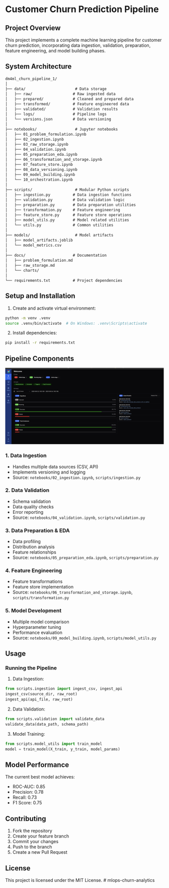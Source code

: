 # Customer Churn Prediction Pipeline

## Project Overview
This project implements a complete machine learning pipeline for customer churn prediction, incorporating data ingestion, validation, preparation, feature engineering, and model building phases.

## System Architecture
```
dm4ml_churn_pipeline_1/
│
├── data/                      # Data storage
│   ├── raw/                  # Raw ingested data
│   ├── prepared/             # Cleaned and prepared data
│   ├── transformed/          # Feature engineered data
│   ├── validated/            # Validation results
│   ├── logs/                 # Pipeline logs
│   └── versions.json         # Data versioning
│
├── notebooks/                 # Jupyter notebooks
│   ├── 01_problem_formulation.ipynb
│   ├── 02_ingestion.ipynb
│   ├── 03_raw_storage.ipynb
│   ├── 04_validation.ipynb
│   ├── 05_preparation_eda.ipynb
│   ├── 06_transformation_and_storage.ipynb
│   ├── 07_feature_store.ipynb
│   ├── 08_data_versioning.ipynb
│   ├── 09_model_building.ipynb
│   └── 10_orchestration.ipynb
│
├── scripts/                   # Modular Python scripts
│   ├── ingestion.py          # Data ingestion functions
│   ├── validation.py         # Data validation logic
│   ├── preparation.py        # Data preparation utilities
│   ├── transformation.py     # Feature engineering
│   ├── feature_store.py      # Feature store operations
│   ├── model_utils.py        # Model related utilities
│   └── utils.py              # Common utilities
│
├── models/                    # Model artifacts
│   ├── model_artifacts.joblib
│   └── model_metrics.csv
│
├── docs/                     # Documentation
│   ├── problem_formulation.md
│   ├── raw_storage.md
│   └── charts/
│
└── requirements.txt          # Project dependencies
```

## Setup and Installation

1. Create and activate virtual environment:
```bash
python -m venv .venv
source .venv/bin/activate  # On Windows: .venv\Scripts\activate
```

2. Install dependencies:
```bash
pip install -r requirements.txt
```

## Pipeline Components

![Airflow Implementation](airflow_implementation.png)

### 1. Data Ingestion
- Handles multiple data sources (CSV, API)
- Implements versioning and logging
- Source: `notebooks/02_ingestion.ipynb`, `scripts/ingestion.py`

### 2. Data Validation
- Schema validation
- Data quality checks
- Error reporting
- Source: `notebooks/04_validation.ipynb`, `scripts/validation.py`

### 3. Data Preparation & EDA
- Data profiling
- Distribution analysis
- Feature relationships
- Source: `notebooks/05_preparation_eda.ipynb`, `scripts/preparation.py`

### 4. Feature Engineering
- Feature transformations
- Feature store implementation
- Source: `notebooks/06_transformation_and_storage.ipynb`, `scripts/transformation.py`

### 5. Model Development
- Multiple model comparison
- Hyperparameter tuning
- Performance evaluation
- Source: `notebooks/09_model_building.ipynb`, `scripts/model_utils.py`

## Usage

### Running the Pipeline
1. Data Ingestion:
```python
from scripts.ingestion import ingest_csv, ingest_api
ingest_csv(source_dir, raw_root)
ingest_api(api_file, raw_root)
```

2. Data Validation:
```python
from scripts.validation import validate_data
validate_data(data_path, schema_path)
```

3. Model Training:
```python
from scripts.model_utils import train_model
model = train_model(X_train, y_train, model_params)
```

## Model Performance
The current best model achieves:
- ROC-AUC: 0.85
- Precision: 0.78
- Recall: 0.73
- F1 Score: 0.75

## Contributing
1. Fork the repository
2. Create your feature branch
3. Commit your changes
4. Push to the branch
5. Create a new Pull Request

## License
This project is licensed under the MIT License.
#   m l o p s - c h u r n - a n a l y t i c s 
 
 